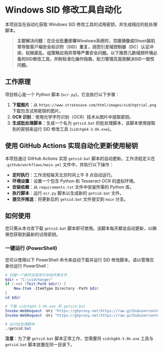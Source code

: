 # Windows SID 修改工具自动化

本项目旨在自动化获取 Windows SID 修改工具的试用密钥，并生成相应的批处理脚本。
> **主要解决问题：在企业批量部署Windows系统时，克隆镜像或Ghost装机常导致客户端安全标识符（SID）重复，进而引发域控制器（DC）认证冲突、权限紊乱、组策略应用异常等严重安全问题。以下推荐几款域控环境必备的SID修改工具，并附标准化操作指南，助力管理员高效解决SID一致性问题。**

## 工作原理

项目核心是一个 Python 脚本 (`ocr.py`)，它会执行以下步骤：

1.  **下载图片**：从 `https://www.stratesave.com/html/images/sidchgtrial.png` 下载包含试用密钥的图片。
2.  **OCR 识别**：使用光学字符识别（OCR）技术从图片中提取密钥。
3.  **生成批处理脚本**：生成一个名为 `getsid.bat` 的批处理脚本，该脚本使用提取到的密钥来运行 SID 修改工具 (`sidchg64-3.0k.exe`)。

## 使用 GitHub Actions 实现自动化更新使用秘钥

本项目通过 GitHub Actions 实现 `getsid.bat` 脚本的自动更新。工作流程定义在 `.github/workflows/main.yml` 文件中，并执行以下操作：

*   **定时执行**：工作流程每天北京时间上午 8 点自动运行。
*   **环境设置**：设置一个包含 Python 和 Tesseract OCR 的虚拟环境。
*   **安装依赖**：从 `requirements.txt` 文件中安装所需的 Python 库。
*   **执行脚本**：运行 `ocr.py` 脚本以生成新的 `getsid.bat` 文件。
*   **提交并推送**：将更新后的 `getsid.bat` 文件提交到 `main` 分支。

## 如何使用

您只需从本仓库下载 `getsid.bat` 脚本即可使用。该脚本每天都会自动更新，以确保您获取到最新的试用密钥。

### 一键运行 (PowerShell)

您可以使用以下 PowerShell 命令来自动下载并运行 SID 修改脚本。请以管理员身份运行 PowerShell：

```powershell
# 创建一个新的目录用于存放所需文件
$dir = "C:\sidchanger"
if (-not (Test-Path $dir)) {
    New-Item -ItemType Directory -Path $dir
}
cd $dir

# 下载 sidchg64-3.0k.exe 和 getsid.bat
Invoke-WebRequest -Uri "https://ghproxy.net/https://raw.githubusercontent.com/Sirius2016/windows-change-sid/main/sidchg64-3.0k.exe" -OutFile "sidchg64-3.0k.exe"
Invoke-WebRequest -Uri "https://ghproxy.net/https://raw.githubusercontent.com/Sirius2016/windows-change-sid/main/getsid.bat" -OutFile "getsid.bat"

# 运行批处理脚本
./getsid.bat
```

**注意**：为了使 `getsid.bat` 脚本正常工作，您需要将 `sidchg64-3.0k.exe` 工具与 `getsid.bat` 脚本放置在同一目录下。

